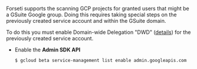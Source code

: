 
Forseti supports the scanning GCP projects for granted users that might be a GSuite Google group. Doing this requires taking special steps on the previously created service account and within the GSuite domain.

To do this you must enable Domain-wide Delegation "DWD" ([details](https://cloud.google.com/appengine/docs/flexible/python/authorizing-apps#google_apps_domain-wide_delegation_of_authority)) for the previously created service account.


* Enable the **Admin SDK API**

  ```sh
  $ gcloud beta service-management list enable admin.googleapis.com
  ```
